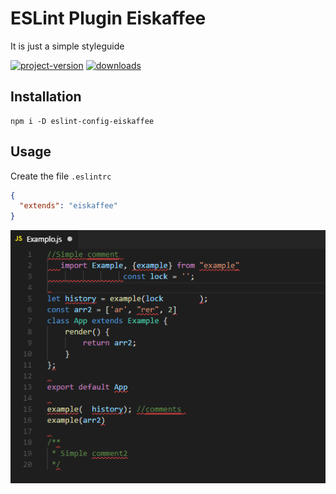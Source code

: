 # ESLint Plugin Eiskaffee

It is just a simple styleguide

[![project-version](https://img.shields.io/npm/v/ssl-express-www.svg?style=flat-square)](https://github.com/brunomacedo/eslint-config-eiskaffee) [![downloads](https://img.shields.io/npm/dt/eslint-config-eiskaffee.svg?style=flat-square)](https://www.npmjs.com/package/ssl-express-www)

## Installation

```prompt
npm i -D eslint-config-eiskaffee
```

## Usage
Create the file `.eslintrc`

```json
{
  "extends": "eiskaffee"
}
```

![eslint-magic](screenshot/example.gif)
